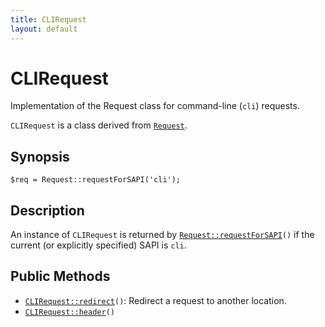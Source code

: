 ```yaml
---
title: CLIRequest
layout: default
---
```


# CLIRequest

Implementation of the Request class for command-line (<code>cli</code>) requests.

<code>CLIRequest</code> is a class derived from <code><a href="Request">Request</a></code>.

## Synopsis

<pre><code>$req = Request::requestForSAPI('cli');
</code></pre>
## Description

An instance of `CLIRequest` is returned by <code><a href="Request%3A%3ArequestForSAPI">Request::requestForSAPI</a>()</code>
if the current (or explicitly specified) SAPI is <code>cli</code>.

## Public Methods

* <code><a href="CLIRequest%3A%3Aredirect">CLIRequest::redirect</a>()</code>: Redirect a request to another location.
* <code><a href="CLIRequest%3A%3Aheader">CLIRequest::header</a>()</code>


